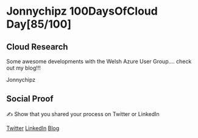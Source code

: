 <!-- This is a template you can use for quick progress days. It removes a lot of the steps we encourage you to share in the longer template 000-DAY-ARTICLE-LONG-TEMPLATE.MD-->

# Jonnychipz 100DaysOfCloud Day[85/100]

## Cloud Research

Some awesome developments with the Welsh Azure User Group.... check out my blog!!!

Jonnychipz

## Social Proof

✍️ Show that you shared your process on Twitter or LinkedIn

[Twitter](https://twitter.com/jonnychipz/status/1336799587173093378)
[LinkedIn](https://www.linkedin.com/posts/japlunn_day85100-100daysofcloud-jonnychipz-activity-6742565275910053888-vyHA)
[Blog](https://jonnychipz.com/2020/12/09/day85-100-100daysofcloud-jonnychipz-prep-for-the-next-waug-meet-up-and-announcing-the-waug-csc/)
